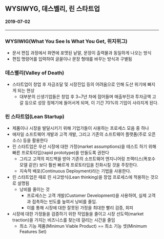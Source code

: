 ## WYSIWYG, 데스벨리, 린 스타트업

#### 2019-07-02

---

### WYSIWIG(What You See Is What You Get, 위지위그)

* 문서 편집 과정에서 화면에 포맷된 낱말, 문장이 출력물과 동일하게 나오는 방식
* 편집 명령어를 입력하여 글꼴이나 문장 형태를 바꾸는 방식과 구별됨

### 데스밸리(Valley of Death)

* 스타트업이 창업 후 자금조달 및 시장진입 등의 어려움으로 인해 도산 위기에 빠지게 되는 현상
  * 대부분의 신생기업들은 창업 후 3~7년 차에 접어들며 매출부진과 투자금액 고갈 등으로 성장 정체기에 들어서게 되며, 이 기간 70%의 기업이 사라지게 된다. 

### 린 스타트업(Lean Startup) 

* 제품이나 시장을 발달시키기 위해 기업가들이 사용하는 프로세스 모음 중 하나
* 애자일 소프트웨어 개발과 고객 개발, 그리고 기존의 소프트웨어 플랫폼(주로 오픈소스) 등을 활용한다
* 린 스타트업은 우선 시장에 대한 가정(market assumptions)을 테스트 하기 위해 빠른 프로토타입(rapid prototype)을 만들도록 권한다
  * 그리고 고객의 피드백을 받아 기존의 소프트웨어 엔지니어링 프랙티스(폭포수 모델 같은) 보다 훨씬 빠르게 프로토타입을 진화시킬 것을 주장한다.
  * 지속적 배포(Continuous Deployment)라는 기법을 사용한다.
* 린 스타트업은 때로 린 사고방식(Lean thinking)을 창업 프로세스에 적용하는 것으로 설명됨
  * 낭비를 줄이는 것
    * 프로세스는 고객 개발(Customer Development)을 사용하여, 실제 고객과 접촉하는 빈도를 높여서 낭비를 줄임.
    * 이를 통해 시장에 대한 잘못된 가정을 최대한 빨리 검증, 회피
* 시장에 대한 가정들을 검증하기 위한 작업들을 줄이고 시장 선도력(market traction)을 가지는 비즈니스를 찾는데 걸리는 시간을 줄임
  * 최소 기능 제품(Minimun Viable Product) == 최소 기능 셋(Minimum Features Set)

